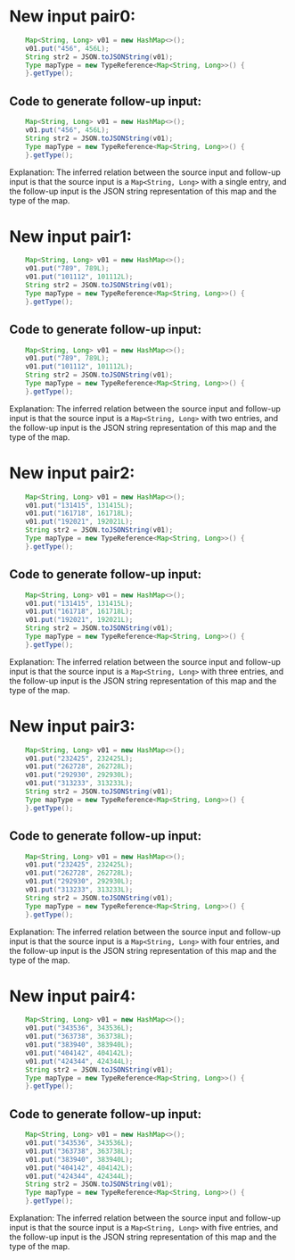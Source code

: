 # New input pair0:
```java
    Map<String, Long> v01 = new HashMap<>();
    v01.put("456", 456L);
    String str2 = JSON.toJSONString(v01);
    Type mapType = new TypeReference<Map<String, Long>>() {
    }.getType();
```

## Code to generate follow-up input:
```java
    Map<String, Long> v01 = new HashMap<>();
    v01.put("456", 456L);
    String str2 = JSON.toJSONString(v01);
    Type mapType = new TypeReference<Map<String, Long>>() {
    }.getType();
```

Explanation:
The inferred relation between the source input and follow-up input is that the source input is a `Map<String, Long>` with a single entry, and the follow-up input is the JSON string representation of this map and the type of the map.

# New input pair1:
```java
    Map<String, Long> v01 = new HashMap<>();
    v01.put("789", 789L);
    v01.put("101112", 101112L);
    String str2 = JSON.toJSONString(v01);
    Type mapType = new TypeReference<Map<String, Long>>() {
    }.getType();
```

## Code to generate follow-up input:
```java
    Map<String, Long> v01 = new HashMap<>();
    v01.put("789", 789L);
    v01.put("101112", 101112L);
    String str2 = JSON.toJSONString(v01);
    Type mapType = new TypeReference<Map<String, Long>>() {
    }.getType();
```

Explanation:
The inferred relation between the source input and follow-up input is that the source input is a `Map<String, Long>` with two entries, and the follow-up input is the JSON string representation of this map and the type of the map.

# New input pair2:
```java
    Map<String, Long> v01 = new HashMap<>();
    v01.put("131415", 131415L);
    v01.put("161718", 161718L);
    v01.put("192021", 192021L);
    String str2 = JSON.toJSONString(v01);
    Type mapType = new TypeReference<Map<String, Long>>() {
    }.getType();
```

## Code to generate follow-up input:
```java
    Map<String, Long> v01 = new HashMap<>();
    v01.put("131415", 131415L);
    v01.put("161718", 161718L);
    v01.put("192021", 192021L);
    String str2 = JSON.toJSONString(v01);
    Type mapType = new TypeReference<Map<String, Long>>() {
    }.getType();
```

Explanation:
The inferred relation between the source input and follow-up input is that the source input is a `Map<String, Long>` with three entries, and the follow-up input is the JSON string representation of this map and the type of the map.

# New input pair3:
```java
    Map<String, Long> v01 = new HashMap<>();
    v01.put("232425", 232425L);
    v01.put("262728", 262728L);
    v01.put("292930", 292930L);
    v01.put("313233", 313233L);
    String str2 = JSON.toJSONString(v01);
    Type mapType = new TypeReference<Map<String, Long>>() {
    }.getType();
```

## Code to generate follow-up input:
```java
    Map<String, Long> v01 = new HashMap<>();
    v01.put("232425", 232425L);
    v01.put("262728", 262728L);
    v01.put("292930", 292930L);
    v01.put("313233", 313233L);
    String str2 = JSON.toJSONString(v01);
    Type mapType = new TypeReference<Map<String, Long>>() {
    }.getType();
```

Explanation:
The inferred relation between the source input and follow-up input is that the source input is a `Map<String, Long>` with four entries, and the follow-up input is the JSON string representation of this map and the type of the map.

# New input pair4:
```java
    Map<String, Long> v01 = new HashMap<>();
    v01.put("343536", 343536L);
    v01.put("363738", 363738L);
    v01.put("383940", 383940L);
    v01.put("404142", 404142L);
    v01.put("424344", 424344L);
    String str2 = JSON.toJSONString(v01);
    Type mapType = new TypeReference<Map<String, Long>>() {
    }.getType();
```

## Code to generate follow-up input:
```java
    Map<String, Long> v01 = new HashMap<>();
    v01.put("343536", 343536L);
    v01.put("363738", 363738L);
    v01.put("383940", 383940L);
    v01.put("404142", 404142L);
    v01.put("424344", 424344L);
    String str2 = JSON.toJSONString(v01);
    Type mapType = new TypeReference<Map<String, Long>>() {
    }.getType();
```

Explanation:
The inferred relation between the source input and follow-up input is that the source input is a `Map<String, Long>` with five entries, and the follow-up input is the JSON string representation of this map and the type of the map.
